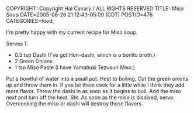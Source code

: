 COPYRIGHT=Copyright Hal Canary / ALL RIGHTS RESERVED
TITLE=Miso Soup
DATE=2005-06-26 21:12:43-05:00 (CDT)
POSTID=476
CATEGORIES=food;

I'm pretty happy with my current recipe for Miso soup.

Serves 1.

*   0.5 tsp Dashi (I've got Hon-dashi, which is a bonito broth.)
*   2 Green Onions
*   1 tsp Miso Paste (I have Yamabuki Tezukuri Miso.)

Put a bowlful of water into a small pot. Heat to boiling. Cut the green onions up and throw them in. If you let them cook for a little while I think they add more flavor. Throw the dashi in as soon as it begins to boil. Add the miso next and turn off the heat. Stir. As soon as the miso is disolved, serve. Overcooking the miso or dashi will destroy those flavors.
